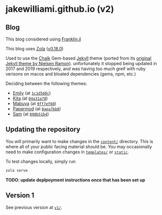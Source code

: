 # jakewilliami.github.io (v2)

## Blog

This blog considered using [Franklin.jl](https://github.com/tlienart/Franklin.jl/)

This blog uses [Zola](https://github.com/getzola/zola) ([v0.18.0](https://github.com/getzola/zola/tree/v0.18.0))

Used to use the [Chalk](https://github.com/ptsurbeleu/jekyll-theme-chalk) Gem-based [Jekyll](https://github.com/jekyll/jekyll) theme (ported from its [original Jekyll theme by Nielsen Ramon](https://github.com/nielsenramon/chalk)).  unfortunately it stopped being updated in 2017 and 2019 respectively, and was having too much greif with ruby verisons on macos and bloated dependencies (gems, npm, etc.)

Deciding between the following themes:
  - [Emily](https://github.com/kyoheiu/emily_zola_theme) (at [`1c1d560c`](https://github.com/kyoheiu/emily_zola_theme/tree/1c1d560c9ea209a988b78ab2a3514bf5c6846f29))
  - [Kita](https://github.com/st1020/kita) (at [`04a31a78`](https://github.com/st1020/kita/tree/04a31a78f8b2a697c51b93e31aeead79d39d9936))
  - [Mabuya](https://github.com/semanticdata/mabuya) (at [`9ff7ef60`](https://github.com/semanticdata/mabuya/tree/9ff7ef60c4f4a9632abe01a3b39672d027c24de7))
  - [Papermod](https://github.com/cydave/zola-theme-papermod) (at [`0aea7bb0`](https://github.com/cydave/zola-theme-papermod/tree/0aea7bb064c508e0e67417a405b0304c40b588e6))
  - [Sam](https://github.com/janbaudisch/zola-sam) (at [`890b51b4`](https://github.com/janbaudisch/zola-sam/tree/890b51b4105fd2e63f5e417e5cb63b8e25d5721f))

## Updating the repository

You will primarily want to make changes in the [`content/`](./content/) directory.  This is where all of your public facing material should be.  You may occasionally need to make configuration changes in [`templates/`](./templates/) or [`static`](./static/).

To test changes locally, simply run
```bash
zola serve
```

**TODO: update deplpoyment instructions once that has been set up**

## Version 1

See previous version at [`v1/`](./archive/v1/).
